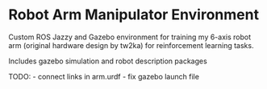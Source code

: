 # Robot Arm Manipulator Environment

Custom ROS Jazzy and Gazebo environment for training my 6-axis robot arm (original hardware design by tw2ka) for reinforcement learning tasks.

Includes gazebo simulation and robot description packages 

TODO:
    - connect links in arm.urdf
    - fix gazebo launch file

